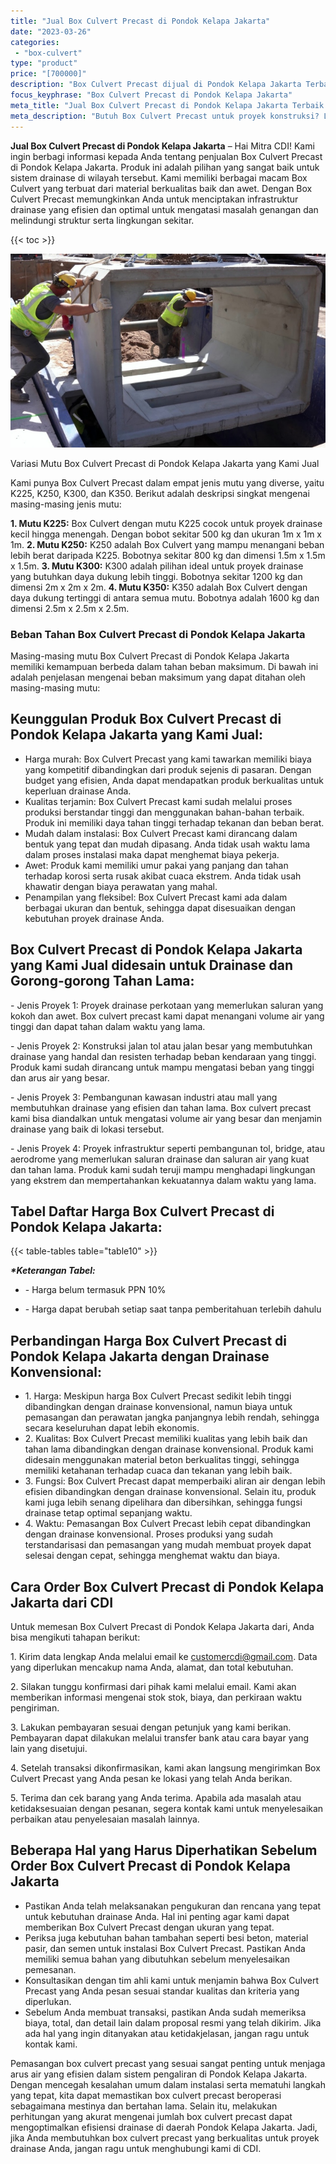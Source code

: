 ```yaml
---
title: "Jual Box Culvert Precast di Pondok Kelapa Jakarta"
date: "2023-03-26"
categories:
 - "box-culvert"
type: "product"
price: "[700000]"
description: "Box Culvert Precast dijual di Pondok Kelapa Jakarta Terbaik. Box Culvert Precast ini merupakan pilihan prima dalam proyek pembangunan sebagai bahan infrastruktur yang kuat dan berkualitas tinggi. Konsultasikan kebutuhan Anda sekarang."
focus_keyphrase: "Box Culvert Precast di Pondok Kelapa Jakarta"
meta_title: "Jual Box Culvert Precast di Pondok Kelapa Jakarta Terbaik - CDI"
meta_description: "Butuh Box Culvert Precast untuk proyek konstruksi? Layanan profesional kami siap membantu dengan solusi terbaik. Dapatkan informasi sekarang."
---
```


**Jual Box Culvert Precast di Pondok Kelapa Jakarta** – Hai Mitra CDI! Kami ingin berbagi informasi kepada Anda tentang penjualan Box Culvert Precast di Pondok Kelapa Jakarta. Produk ini adalah pilihan yang sangat baik untuk sistem drainase di wilayah tersebut. Kami memiliki berbagai macam Box Culvert yang terbuat dari material berkualitas baik dan awet. Dengan Box Culvert Precast memungkinkan Anda untuk menciptakan infrastruktur drainase yang efisien dan optimal untuk mengatasi masalah genangan dan melindungi struktur serta lingkungan sekitar.

{{< toc >}}

![Jual Box Culvert Precast di Pondok Kelapa Jakarta](/images/box-culvert/box-culvert-14.jpg)

Variasi Mutu Box Culvert Precast di Pondok Kelapa Jakarta yang Kami Jual

Kami punya Box Culvert Precast dalam empat jenis mutu yang diverse, yaitu K225, K250, K300, dan K350. Berikut adalah deskripsi singkat mengenai masing-masing jenis mutu:

**1\. Mutu K225:** Box Culvert dengan mutu K225 cocok untuk proyek drainase kecil hingga menengah. Dengan bobot sekitar 500 kg dan ukuran 1m x 1m x 1m.
**2\. Mutu K250:** K250 adalah Box Culvert yang mampu menangani beban lebih berat daripada K225. Bobotnya sekitar 800 kg dan dimensi 1.5m x 1.5m x 1.5m.
**3\. Mutu K300:** K300 adalah pilihan ideal untuk proyek drainase yang butuhkan daya dukung lebih tinggi. Bobotnya sekitar 1200 kg dan dimensi 2m x 2m x 2m.
**4\. Mutu K350:** K350 adalah Box Culvert dengan daya dukung tertinggi di antara semua mutu. Bobotnya adalah 1600 kg dan dimensi 2.5m x 2.5m x 2.5m.

### Beban Tahan Box Culvert Precast di Pondok Kelapa Jakarta

Masing-masing mutu Box Culvert Precast di Pondok Kelapa Jakarta memiliki kemampuan berbeda dalam tahan beban maksimum. Di bawah ini adalah penjelasan mengenai beban maksimum yang dapat ditahan oleh masing-masing mutu: 

## Keunggulan Produk Box Culvert Precast di Pondok Kelapa Jakarta yang Kami Jual:

*   Harga murah: Box Culvert Precast yang kami tawarkan memiliki biaya yang kompetitif dibandingkan dari produk sejenis di pasaran. Dengan budget yang efisien, Anda dapat mendapatkan produk berkualitas untuk keperluan drainase Anda.
*   Kualitas terjamin: Box Culvert Precast kami sudah melalui proses produksi berstandar tinggi dan menggunakan bahan-bahan terbaik. Produk ini memiliki daya tahan tinggi terhadap tekanan dan beban berat.
*   Mudah dalam instalasi: Box Culvert Precast kami dirancang dalam bentuk yang tepat dan mudah dipasang. Anda tidak usah waktu lama dalam proses instalasi maka dapat menghemat biaya pekerja.
*   Awet: Produk kami memiliki umur pakai yang panjang dan tahan terhadap korosi serta rusak akibat cuaca ekstrem. Anda tidak usah khawatir dengan biaya perawatan yang mahal.
*   Penampilan yang fleksibel: Box Culvert Precast kami ada dalam berbagai ukuran dan bentuk, sehingga dapat disesuaikan dengan kebutuhan proyek drainase Anda.

## Box Culvert Precast di Pondok Kelapa Jakarta yang Kami Jual didesain untuk Drainase dan Gorong-gorong Tahan Lama:

\- Jenis Proyek 1: Proyek drainase perkotaan yang memerlukan saluran yang kokoh dan awet. Box culvert precast kami dapat menangani volume air yang tinggi dan dapat tahan dalam waktu yang lama.

\- Jenis Proyek 2: Konstruksi jalan tol atau jalan besar yang membutuhkan drainase yang handal dan resisten terhadap beban kendaraan yang tinggi. Produk kami sudah dirancang untuk mampu mengatasi beban yang tinggi dan arus air yang besar.

\- Jenis Proyek 3: Pembangunan kawasan industri atau mall yang membutuhkan drainase yang efisien dan tahan lama. Box culvert precast kami bisa diandalkan untuk mengatasi volume air yang besar dan menjamin drainase yang baik di lokasi tersebut.

\- Jenis Proyek 4: Proyek infrastruktur seperti pembangunan tol, bridge, atau aerodrome yang memerlukan saluran drainase dan saluran air yang kuat dan tahan lama. Produk kami sudah teruji mampu menghadapi lingkungan yang ekstrem dan mempertahankan kekuatannya dalam waktu yang lama.

## Tabel Daftar Harga Box Culvert Precast di Pondok Kelapa Jakarta:

{{< table-tables table="table10" >}}

**_\*Keterangan Tabel:_**

*   \- Harga belum termasuk PPN 10%

*   \- Harga dapat berubah setiap saat tanpa pemberitahuan terlebih dahulu

## Perbandingan Harga Box Culvert Precast di Pondok Kelapa Jakarta dengan Drainase Konvensional:

*   1\. Harga: Meskipun harga Box Culvert Precast sedikit lebih tinggi dibandingkan dengan drainase konvensional, namun biaya untuk pemasangan dan perawatan jangka panjangnya lebih rendah, sehingga secara keseluruhan dapat lebih ekonomis.
*   2\. Kualitas: Box Culvert Precast memiliki kualitas yang lebih baik dan tahan lama dibandingkan dengan drainase konvensional. Produk kami didesain menggunakan material beton berkualitas tinggi, sehingga memiliki ketahanan terhadap cuaca dan tekanan yang lebih baik.
*   3\. Fungsi: Box Culvert Precast dapat memperbaiki aliran air dengan lebih efisien dibandingkan dengan drainase konvensional. Selain itu, produk kami juga lebih senang dipelihara dan dibersihkan, sehingga fungsi drainase tetap optimal sepanjang waktu.
*   4\. Waktu: Pemasangan Box Culvert Precast lebih cepat dibandingkan dengan drainase konvensional. Proses produksi yang sudah terstandarisasi dan pemasangan yang mudah membuat proyek dapat selesai dengan cepat, sehingga menghemat waktu dan biaya.

## Cara Order Box Culvert Precast di Pondok Kelapa Jakarta dari CDI

Untuk memesan Box Culvert Precast di Pondok Kelapa Jakarta dari, Anda bisa mengikuti tahapan berikut:

1\.  Kirim data lengkap Anda melalui email ke customercdi@gmail.com. Data yang diperlukan mencakup nama Anda, alamat, dan total kebutuhan.

2\.  Silakan tunggu konfirmasi dari pihak kami melalui email. Kami akan memberikan informasi mengenai stok stok, biaya, dan perkiraan waktu pengiriman.

3\.  Lakukan pembayaran sesuai dengan petunjuk yang kami berikan. Pembayaran dapat dilakukan melalui transfer bank atau cara bayar yang lain yang disetujui.

4\.  Setelah transaksi dikonfirmasikan, kami akan langsung mengirimkan Box Culvert Precast yang Anda pesan ke lokasi yang telah Anda berikan.

5\.  Terima dan cek barang yang Anda terima. Apabila ada masalah atau ketidaksesuaian dengan pesanan, segera kontak kami untuk menyelesaikan perbaikan atau penyelesaian masalah lainnya.

## Beberapa Hal yang Harus Diperhatikan Sebelum Order Box Culvert Precast di Pondok Kelapa Jakarta

*   Pastikan Anda telah melaksanakan pengukuran dan rencana yang tepat untuk kebutuhan drainase Anda. Hal ini penting agar kami dapat memberikan Box Culvert Precast dengan ukuran yang tepat.
*   Periksa juga kebutuhan bahan tambahan seperti besi beton, material pasir, dan semen untuk instalasi Box Culvert Precast. Pastikan Anda memiliki semua bahan yang dibutuhkan sebelum menyelesaikan pemesanan.
*   Konsultasikan dengan tim ahli kami untuk menjamin bahwa Box Culvert Precast yang Anda pesan sesuai standar kualitas dan kriteria yang diperlukan.
*   Sebelum Anda membuat transaksi, pastikan Anda sudah memeriksa biaya, total, dan detail lain dalam proposal resmi yang telah dikirim. Jika ada hal yang ingin ditanyakan atau ketidakjelasan, jangan ragu untuk kontak kami.

Pemasangan box culvert precast yang sesuai sangat penting untuk menjaga arus air yang efisien dalam sistem pengaliran di Pondok Kelapa Jakarta. Dengan mencegah kesalahan umum dalam instalasi serta mematuhi langkah yang tepat, kita dapat memastikan box culvert precast beroperasi sebagaimana mestinya dan bertahan lama. Selain itu, melakukan perhitungan yang akurat mengenai jumlah box culvert precast dapat mengoptimalkan efisiensi drainase di daerah Pondok Kelapa Jakarta. Jadi, jika Anda membutuhkan box culvert precast yang berkualitas untuk proyek drainase Anda, jangan ragu untuk menghubungi kami di CDI.